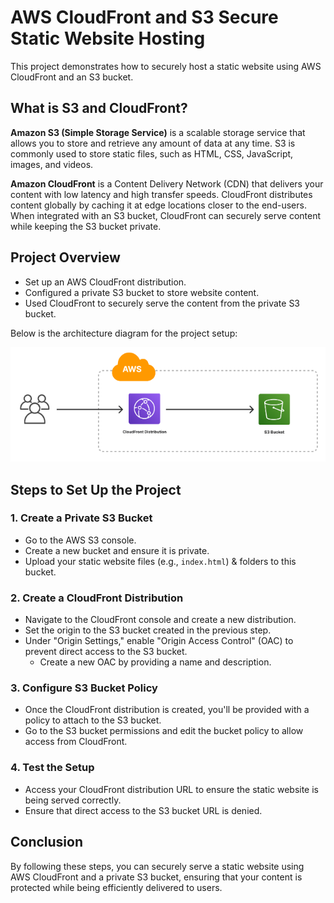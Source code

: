# AWS CloudFront and S3 Secure Static Website Hosting

This project demonstrates how to securely host a static website using AWS CloudFront and an S3 bucket.
## What is S3 and CloudFront?

**Amazon S3 (Simple Storage Service)** is a scalable storage service that allows you to store and retrieve any amount of data at any time. S3 is commonly used to store static files, such as HTML, CSS, JavaScript, images, and videos.

**Amazon CloudFront** is a Content Delivery Network (CDN) that delivers your content with low latency and high transfer speeds. CloudFront distributes content globally by caching it at edge locations closer to the end-users. When integrated with an S3 bucket, CloudFront can securely serve content while keeping the S3 bucket private.

## Project Overview

* Set up an AWS CloudFront distribution.
* Configured a private S3 bucket to store website content.
* Used CloudFront to securely serve the content from the private S3 bucket.

Below is the architecture diagram for the project setup:

![Project Architecture Diagram](S3_CloudFront_Project.png)

## Steps to Set Up the Project

### 1. Create a Private S3 Bucket

* Go to the AWS S3 console.
* Create a new bucket and ensure it is private.
* Upload your static website files (e.g., `index.html`) & folders to this bucket.

### 2. Create a CloudFront Distribution

* Navigate to the CloudFront console and create a new distribution.
* Set the origin to the S3 bucket created in the previous step.
* Under "Origin Settings," enable "Origin Access Control" (OAC) to prevent direct access to the S3 bucket.
  * Create a new OAC by providing a name and description.

### 3. Configure S3 Bucket Policy

* Once the CloudFront distribution is created, you'll be provided with a policy to attach to the S3 bucket.
* Go to the S3 bucket permissions and edit the bucket policy to allow access from CloudFront.

### 4. Test the Setup

* Access your CloudFront distribution URL to ensure the static website is being served correctly.
* Ensure that direct access to the S3 bucket URL is denied.

## Conclusion

By following these steps, you can securely serve a static website using AWS CloudFront and a private S3 bucket, ensuring that your content is protected while being efficiently delivered to users.
